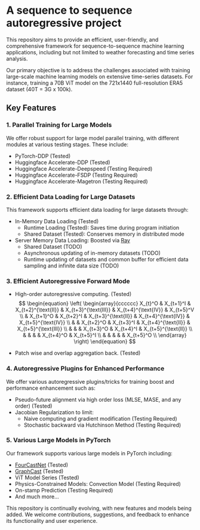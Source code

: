 # A sequence to sequence autoregressive project 

This repository aims to provide an efficient, user-friendly, and comprehensive framework for sequence-to-sequence machine learning applications, including but not limited to weather forecasting and time series analysis.

Our primary objective is to address the challenges associated with training large-scale machine learning models on extensive time-series datasets. For instance, training a 70B ViT model on the 721x1440 full-resolution ERA5 dataset (40T = 3G x 100k).

## Key Features

### 1. Parallel Training for Large Models

We offer robust support for large model parallel training, with different modules at various testing stages. These include:

- PyTorch-DDP (Tested)
- Huggingface Accelerate-DDP (Tested)
- Huggingface Accelerate-Deepspeed (Testing Required)
- Huggingface Accelerate-FSDP (Testing Required)
- Huggingface Accelerate-Magetron (Testing Required)

### 2. Efficient Data Loading for Large Datasets

This framework supports efficient data loading for large datasets through:

- In-Memory Data Loading (Tested)
  - Runtime Loading (Tested): Saves time during program initiation
  - Shared Dataset (Tested): Conserves memory in distributed mode
- Server Memory Data Loading: Boosted via [Ray](https://www.ray.io/)
  - Shared Dataset (TODO)
  - Asynchronous updating of in-memory datasets (TODO)
  - Runtime updating of datasets and common buffer for efficient data sampling and infinite data size (TODO)

### 3. Efficient Autoregressive Forward Mode

- High-order autoregressive computing. (Tested)
  $$
  \begin{equation}
  	\left(
  	\begin{array}{cccccc}
  			X_{t}^O & X_{t+1}^I & X_{t+2}^{\text{II}} & X_{t+3}^{\text{III}} & X_{t+4}^{\text{IV}} & X_{t+5}^V            \\
  			        & X_{t+1}^O & X_{t+2}^I           & X_{t+3}^{\text{II}}  & X_{t+4}^{\text{IV}} & X_{t+5}^{\text{IV}}  \\
  			        &           & X_{t+2}^O           & X_{t+3}^I            & X_{t+4}^{\text{II}} & X_{t+5}^{\text{III}} \\
  			        &           &                     & X_{t+3}^O            & X_{t+4}^I           & X_{t+5}^{\text{II}}  \\
  			        &           &                     &                      & X_{t+4}^O           & X_{t+5}^I            \\
  			        &           &                     &                      &                     & X_{t+5}^O            \\
  		\end{array}
  	\right)
  \end{equation}
  $$

- Patch wise and overlap aggregation back.  (Tested)

### 4. Autoregressive Plugins for Enhanced Performance

We offer various autoregressive plugins/tricks for training boost and performance enhancement such as:

- Pseudo-future alignment via high order loss (MLSE, MASE, and any order)  (Tested)
- Jacobian Regularization to limit:
  - Naive computing and gradient modification (Testing Required)
  - Stochastic backward via Hutchinson Method (Testing Required)

### 5. Various Large Models in PyTorch

Our framework supports various large models in PyTorch including:

- [FourCastNet](https://github.com/NVlabs/FourCastNet) (Tested)
- [GraphCast](https://github.com/google-deepmind/graphcast) (Tested)
- ViT Model Series (Tested)
- Physics-Constrained Models: Convection Model (Testing Required)
- On-stamp Prediction (Testing Required)
- And much more...

This repository is continually evolving, with new features and models being added. We welcome contributions, suggestions, and feedback to enhance its functionality and user experience.
